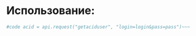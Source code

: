 # Использование:

~~~python api = apilib.ApiMonitor("token")
#code acid = api.request("getaciduser", "login=login&pass=pass")~~~
